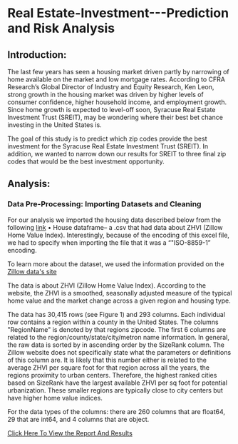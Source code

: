 # Real Estate-Investment---Prediction and Risk Analysis


## Introduction:
The last few years has seen a housing market driven partly by narrowing of home available on the market and low mortgage rates. According to CFRA Research’s Global Director of Industry and Equity Research, Ken Leon, strong growth in the housing market was driven by higher levels of consumer confidence, higher household income, and employment growth. Since home growth is expected to level-off soon, Syracuse Real Estate Investment Trust (SREIT), may be wondering where their best bet chance investing in the United States is.

The goal of this study is to predict which zip codes provide the best investment for the Syracuse Real Estate Investment Trust (SREIT). In addition, we wanted to narrow down our results for SREIT to three final zip codes that would be the best investment opportunity.

## Analysis:
### Data Pre-Processing: Importing Datasets and Cleaning

For our analysis we imported the housing data described below from the following [link](http://files.zillowstatic.com/research/public/Zip/Zip_Zhvi_SingleFamilyResidence.csv)
• House dataframe– a .csv that had data about ZHVI (Zillow Home Value Index). Interestingly, because of the encoding of this excel file, we had to specify when importing the file that it was a “"ISO-8859-1” encoding.

To learn more about the dataset, we used the information provided on the [Zillow data's site](https://www.zillow.com/research/data/)

The data is about ZHVI (Zillow Home Value Index). According to the website, the ZHVI is a smoothed, seasonally adjusted measure of the typical home value and the market change across a given region and housing type.

The data has 30,415 rows (see Figure 1) and 293 columns. Each individual row contains a region within a county in the United States. The columns "RegionName" is denoted by that regions zipcode. The first 6 columns are related to the region/county/state/city/metron name information. In general, the raw data is sorted by in ascending order by the SizeRank column. The Zillow website does not specifically state what the parameters or definitions of this column are. It is likely that this number either is related to the average ZHVI per square foot for that region across all the years, the regions proximity to urban centers. Therefore, the highest ranked cities based on SizeRank have the largest available ZHVI per sq foot for potential urbanization. These smaller regions are typically close to city centers but have higher home value indices.

For the data types of the columns: there are 260 columns that are float64, 29 that are int64, and 4 columns that are object.


[Click Here To View the Report And Results](https://github.com/ParInsights/Real-Estate-Investment---Modeling-Project/blob/master/Predicting_Best_RealEstate_Investment_Location.pdf) 
